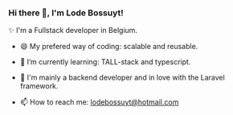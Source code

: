 ### Hi there 👋, I'm Lode Bossuyt!

✨ I'm a Fullstack developer in Belgium.

- 😄 My prefered way of coding: scalable and reusable.
- 🌱 I’m currently learning: TALL-stack and typescript.
- 💬 I'm mainly a backend developer and in love with the Laravel framework.

- 📫 How to reach me: lodebossuyt@hotmail.com


<!--
**Lodebossuyt/Lodebossuyt** is a ✨ _special_ ✨ repository because its `README.md` (this file) appears on your GitHub profile.

Here are some ideas to get you started:

- 🔭 I’m currently working on ...
- 🌱 I’m currently learning ...
- 👯 I’m looking to collaborate on ...
- 🤔 I’m looking for help with ...
- 💬 Ask me about ...
- 📫 How to reach me: ...
- 😄 Pronouns: ...
- ⚡ Fun fact: ...
-->
